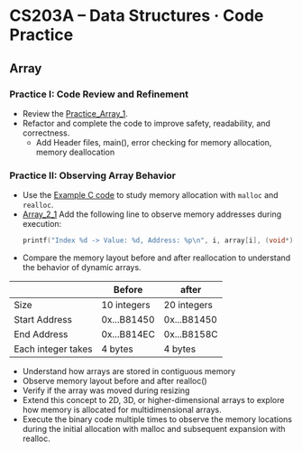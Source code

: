 # CS203A – Data Structures · Code Practice

## Array

### Practice I: Code Review and Refinement
- Review the [Practice_Array_1](Array_1.c).
- Refactor and complete the code to improve safety, readability, and correctness.
  - Add Header files, main(), error checking for memory allocation, memory deallocation

### Practice II: Observing Array Behavior
- Use the [Example C code](Example_Array.c) to study memory allocation with `malloc` and `realloc`.
- [Array_2_1](Array_2_1.c) Add the following line to observe memory addresses during execution:    
  ```c
  printf("Index %d -> Value: %d, Address: %p\n", i, array[i], (void*)&array[i]);
- Compare the memory layout before and after reallocation to understand the behavior of dynamic arrays.

|                     | Before      | after       |
|---------------------|-------------|-------------|
| Size                | 10 integers | 20 integers |
| Start Address       | 0x...B81450 | 0x...B81450 |
| End Address         | 0x...B814EC | 0x...B8158C |
| Each integer takes  | 4 bytes     | 4 bytes     |

  - Understand how arrays are stored in contiguous memory
  - Observe memory layout before and after realloc()
  - Verify if the array was moved during resizing
- Extend this concept to 2D, 3D, or higher-dimensional arrays to explore how memory is allocated for multidimensional arrays.
- Execute the binary code multiple times to observe the memory locations during the initial allocation with malloc and subsequent expansion with realloc.
